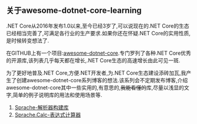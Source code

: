 ## 关于awesome-dotnet-core-learning

.NET Core从2016年发布1.0以来,至今已经3岁了,可以说现在的.NET Core的生态已经相当完善了,可满足各行业的生产要求.如果你还在怀疑.NET Core的实用性质,是时候转变想法了.

在GITHUB上有一个项目:[awesome-dotnet-core](https://github.com/thangchung/awesome-dotnet-core).专门罗列了各种.NET Core优秀的开源库,该列表几乎每天都在增长,.NET Core生态的高速增长由此可见一斑.

为了更好地普及.NET Core,方便.NET开发者,为.NET Core生态建设添砖加瓦,我产生了创建awesome-dotnet-core系列博客的想法.该系列会不定期发布博客,介绍awesome-dotnet-core其中一些实用的,有意思的,~~我能看懂的~~库,尽量以浅显的文字,简单的例子说明库的用法和使用场景等.

1. [Sprache-解析器构建库](blogs/1.Sprache.md)
1. [Sprache.Calc-表达式计算器](2.Sprache.Calc.md)